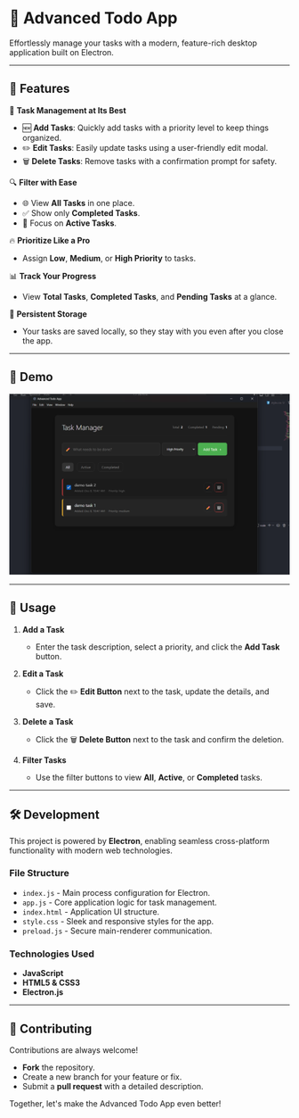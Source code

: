 # 📝 **Advanced Todo App**

Effortlessly manage your tasks with a modern, feature-rich desktop application built on Electron.

---

## 🚀 **Features**

🎯 **Task Management at Its Best**

-   🆕 **Add Tasks**: Quickly add tasks with a priority level to keep things organized.
-   ✏️ **Edit Tasks**: Easily update tasks using a user-friendly edit modal.
-   🗑️ **Delete Tasks**: Remove tasks with a confirmation prompt for safety.

🔍 **Filter with Ease**

-   🌐 View **All Tasks** in one place.
-   ✅ Show only **Completed Tasks**.
-   🔄 Focus on **Active Tasks**.

🔥 **Prioritize Like a Pro**

-   Assign **Low**, **Medium**, or **High Priority** to tasks.

📊 **Track Your Progress**

-   View **Total Tasks**, **Completed Tasks**, and **Pending Tasks** at a glance.

💾 **Persistent Storage**

-   Your tasks are saved locally, so they stay with you even after you close the app.

---

## 🎥 **Demo**

![alt text](image.png)

---

## 📖 **Usage**

1. **Add a Task**

    - Enter the task description, select a priority, and click the **Add Task** button.

2. **Edit a Task**

    - Click the ✏️ **Edit Button** next to the task, update the details, and save.

3. **Delete a Task**

    - Click the 🗑️ **Delete Button** next to the task and confirm the deletion.

4. **Filter Tasks**
    - Use the filter buttons to view **All**, **Active**, or **Completed** tasks.

---

## 🛠️ **Development**

This project is powered by **Electron**, enabling seamless cross-platform functionality with modern web technologies.

### **File Structure**

-   `index.js` - Main process configuration for Electron.
-   `app.js` - Core application logic for task management.
-   `index.html` - Application UI structure.
-   `style.css` - Sleek and responsive styles for the app.
-   `preload.js` - Secure main-renderer communication.

### **Technologies Used**

-   **JavaScript**
-   **HTML5 & CSS3**
-   **Electron.js**

---

## 🌟 **Contributing**

Contributions are always welcome!

-   **Fork** the repository.
-   Create a new branch for your feature or fix.
-   Submit a **pull request** with a detailed description.

Together, let's make the Advanced Todo App even better!
